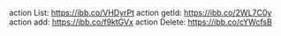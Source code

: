 action List: https://ibb.co/VHDyrPt
action getId: https://ibb.co/2WL7C0y
action add: https://ibb.co/f9ktGVx
action Delete: https://ibb.co/cYWcfsB
